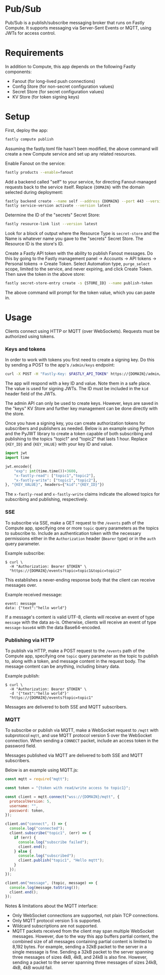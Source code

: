 # Pub/Sub

Pub/Sub is a publish/subscribe messaging broker that runs on Fastly Compute. It supports messaging via Server-Sent Events or MQTT, using JWTs for access control.

# Requirements

In addition to Compute, this app depends on the following Fastly components:

* Fanout (for long-lived push connections)
* Config Store (for non-secret configuration values)
* Secret Store (for secret configuration values)
* KV Store (for token signing keys)

# Setup

First, deploy the app:

```sh
fastly compute publish
```

Assuming the fastly.toml file hasn't been modified, the above command will create a new Compute service and set up any related resources.

Enable Fanout on the service:

```sh
fastly products --enable=fanout
```

Add a backend called "self" to your service, for directing Fanout-managed requests back to the service itself. Replace `{DOMAIN}` with the domain selected during deployment:

```sh
fastly backend create --name self --address {DOMAIN} --port 443 --version latest --autoclone
fastly service-version activate --version latest
```

Determine the ID of the "secrets" Secret Store:

```sh
fastly resource-link list --version latest
```

Look for a block of output where the Resource Type is `secret-store` and the Name is whatever name you gave to the "secrets" Secret Store. The Resource ID is the store's ID.

Create a Fastly API token with the ability to publish Fanout messages. Do this by going to the Fastly management panel -> Accounts -> API tokens -> Personal tokens -> Create Token. Select Automation type, `purge_select` scope, limited to the service, and never expiring, and click Create Token. Then save the token in the above store:

```sh
fastly secret-store-entry create -s {STORE_ID} --name publish-token
```

The above command will prompt for the token value, which you can paste in.

# Usage

Clients connect using HTTP or MQTT (over WebSockets). Requests must be authorized using tokens.

### Keys and tokens

In order to work with tokens you first need to create a signing key. Do this by sending a POST to the app's `/admin/keys` endpoint:

```sh
curl -X POST -H "Fastly-Key: $FASTLY_API_TOKEN" https://{DOMAIN}/admin/keys
```

The app will respond with a key ID and value. Note them in a safe place. The value is used for signing JWTs. The ID must be included in the `kid` header field of the JWTs.

The admin API can only be used to create keys. However, keys are saved in the "keys" KV Store and further key management can be done directly with the store.

Once you have a signing key, you can create authorization tokens for subscribers and publishers as needed. Below is an example using Python and the PyJWT library to create a token capable of both subscribing and publishing to the topics "topic1" and "topic2" that lasts 1 hour. Replace `{KEY_ID}` and `{KEY_VALUE}` with your key ID and value.

```py
import jwt
import time

jwt.encode({
    "exp": int(time.time())+3600,
    "x-fastly-read": ["topic1","topic2"],
    "x-fastly-write": ["topic1","topic2"],
}, "{KEY_VALUE}", headers={"kid":"{KEY_ID}"})
```

The `x-fastly-read` and `x-fastly-write` claims indicate the allowed topics for subscribing and publishing, respectively.

### SSE

To subscribe via SSE, make a GET request to the `/events` path of the Compute app, specifying one or more `topic` query parameters as the topics to subscribe to. Include an authentication token with the necessary permissions either in the `Authorization` header (`Bearer` type) or in the `auth` query parameter.

Example subscribe:

```
$ curl \
  -H "Authorization: Bearer $TOKEN" \
  "https://{DOMAIN}/events?topic=topic1&topic=topic2"
```

This establishes a never-ending response body that the client can receive messages over.

Example received message:

```
event: message
data: {"text":"hello world"}
```

If a message's content is valid UTF-8, clients will receive an event of type `message` with the data as-is. Otherwise, clients will receive an event of type `message-base64` with the data Base64-encoded.

### Publishing via HTTP

To publish via HTTP, make a POST request to the `/events` path of the Compute app, specifying one `topic` query parameter as the topic to publish to, along with a token, and message content in the request body. The message content can be anything, including binary data.

Example publish:

```
$ curl \
  -H "Authorization: Bearer $TOKEN" \
  -d '{"text":"hello world"}'
  "https://{DOMAIN}/events?topic=topic1"
```

Messages are delivered to both SSE and MQTT subscribers.

### MQTT

To subscribe or publish via MQTT, make a WebSocket request to `/mqtt` with subprotocol `mqtt`, and use MQTT protocol version 5 over the WebSocket connection. When sending a `CONNECT` packet, include an access token in the password field.

Messages published via MQTT are delivered to both SSE and MQTT subscribers.

Below is an example using MQTT.js:

```js
const mqtt = require("mqtt");

const token = "{token with read/write access to topic1}";

const client = mqtt.connect("wss://{DOMAIN}/mqtt", {
  protocolVersion: 5,
  username: "",
  password: token,
});

client.on("connect", () => {
  console.log("connected");
  client.subscribe("topic1", (err) => {
    if (err) {
      console.log("subscribe failed");
      client.end();
    } else {
      console.log("subscribed");
      client.publish("topic1", "Hello mqtt");
    }
  });
});

client.on("message", (topic, message) => {
  console.log(message.toString());
  client.end();
});
```

Notes & limitations about the MQTT interface:

* Only WebSocket connections are supported, not plain TCP connections.
* Only MQTT protocol version 5 is supported.
* Wildcard subscriptions are not supported.
* MQTT packets received from the client may span multiple WebSocket messages. However, due to the way this app buffers partial content, the combined size of all messages containing partial content is limited to 8,192 bytes. For example, sending a 32kB packet to the server in a single message is fine. Sending a 32kB packet to the server spanning three messages of sizes 4kB, 4kB, and 24kB is also fine. However, sending a packet to the server spanning three messages of sizes 24kB, 4kB, 4kB would fail.
